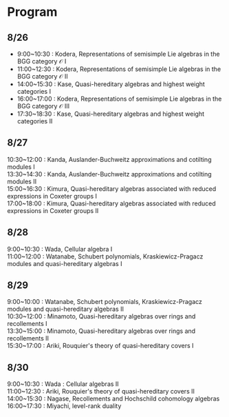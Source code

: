 # Program

## 8/26
- 9:00~10:30 : Kodera, Representations of semisimple Lie algebras in the BGG category $\mathscr{O}$ I  
- 11:00~12:30 : Kodera, Representations of semisimple Lie algebras in the BGG category $\mathscr{O}$ II  
- 14:00~15:30 : Kase, Quasi-hereditary algebras and highest weight categories I  
- 16:00~17:00 : Kodera, Representations of semisimple Lie algebras in the BGG category $\mathscr{O}$ III  
- 17:30~18:30 : Kase, Quasi-hereditary algebras and highest weight categories II

## 8/27
10:30~12:00 : Kanda, Auslander-Buchweitz approximations and cotilting modules I  
13:30~14:30 : Kanda, Auslander-Buchweitz approximations and cotilting modules II  
15:00~16:30 : Kimura, Quasi-hereditary algebras associated with reduced expressions in Coxeter groups I  
17:00~18:00 : Kimura, Quasi-hereditary algebras associated with reduced expressions in Coxeter groups II

## 8/28

9:00~10:30 : Wada, Cellular algebra I  
11:00~12:00 : Watanabe, Schubert polynomials, Kraskiewicz-Pragacz modules and quasi-hereditary algebras I

## 8/29

9:00~10:00 : Watanabe, Schubert polynomials, Kraskiewicz-Pragacz modules and quasi-hereditary algebras II  
10:30~12:00 : Minamoto, Quasi-hereditary algebras over rings and recollements I  
13:30~15:00 : Minamoto, Quasi-hereditary algebras over rings and recollements II  
15:30~17:00 : Ariki, Rouquier's theory of quasi-hereditary covers I

## 8/30

9:00~10:30 : Wada : Cellular algebras II  
11:00~12:30 : Ariki, Rouquier's theory of quasi-hereditary covers II  
14:00~15:30 : Nagase, Recollements and Hochschild cohomology algebras  
16:00~17:30 : Miyachi, level-rank duality